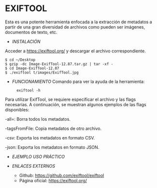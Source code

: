 # **EXIFTOOL**

Esta es una potente herramienta enfocada a la extracción de metadatos a partir de una gran diversidad de archivos como pueden ser imágenes, documentos de texto, etc.

- *INSTALACIÓN*

Acceder a https://exiftool.org/ y descargar el archivo correspondiente.

    $ cd ~/Desktop
    $ gzip -dc Image-ExifTool-12.87.tar.gz | tar -xf -
    $ cd Image-ExifTool-12.87
    $ ./exiftool t/images/ExifTool.jpg                

- *FUNCIONAMIENTO*
Comando para ver la ayuda de la herramienta:

        exiftool -h

Para utilizar ExifTool, se requiere especificar el archivo y las flags necesarias. A continuación, se muestran algunos ejemplos de las flags disponibles:

-all=: Borra todos los metadatos.

-tagsFromFile: Copia metadatos de otro archivo.

-csv: Exporta los metadatos en formato CSV.

-json: Exporta los metadatos en formato JSON.

- *EJEMPLO USO PRÁCTICO*



- *ENLACES EXTERNOS*

  - Github: https://github.com/exiftool/exiftool
  - Página oficial: https://exiftool.org/
